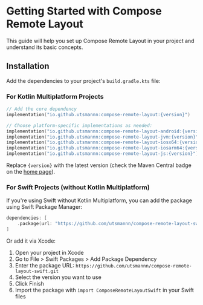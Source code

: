 # Getting Started with Compose Remote Layout

This guide will help you set up Compose Remote Layout in your project and understand its basic concepts.

## Installation

Add the dependencies to your project's `build.gradle.kts` file:

### For Kotlin Multiplatform Projects

```kotlin
// Add the core dependency
implementation("io.github.utsmannn:compose-remote-layout:{version}")

// Choose platform-specific implementations as needed:
implementation("io.github.utsmannn:compose-remote-layout-android:{version}")
implementation("io.github.utsmannn:compose-remote-layout-jvm:{version}")
implementation("io.github.utsmannn:compose-remote-layout-iosx64:{version}")
implementation("io.github.utsmannn:compose-remote-layout-iosarm64:{version}")
implementation("io.github.utsmannn:compose-remote-layout-js:{version}")
```

Replace `{version}` with the latest version (check the Maven Central badge on the [home page](./)).

### For Swift Projects (without Kotlin Multiplatform)

If you're using Swift without Kotlin Multiplatform, you can add the package using Swift Package Manager:

```swift
dependencies: [
    .package(url: "https://github.com/utsmannn/compose-remote-layout-swift.git", .upToNextMajor(from: "0.0.1-alpha05"))
]
```

Or add it via Xcode:

1. Open your project in Xcode
2. Go to File > Swift Packages > Add Package Dependency
3. Enter the package URL: `https://github.com/utsmannn/compose-remote-layout-swift.git`
4. Select the version you want to use
5. Click Finish
6. Import the package with `import ComposeRemoteLayoutSwift` in your Swift files